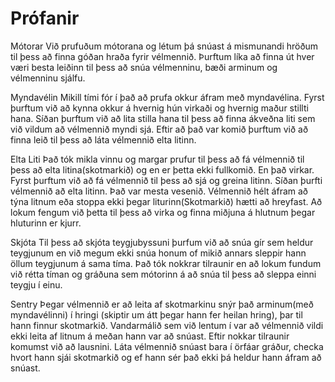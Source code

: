 # Prófanir
Mótorar
Við prufuðum mótorana og létum þá snúast á mismunandi hröðum til þess að finna góðan hraða fyrir vélmennið. Þurftum líka að finna út hver væri besta leiðinn til þess að snúa vélmenninu, bæði arminum og vélmenninu sjálfu.

Myndavélin
Mikill tími fór í það að prufa okkur áfram með myndavélina. Fyrst þurftum við að kynna okkur á hvernig hún virkaði og hvernig maður stillti hana. Síðan þurftum við að lita stilla hana til þess að finna ákveðna liti sem við vildum að vélmennið myndi sjá. Eftir að það var komið þurftum við að finna leið til þess að láta vélmennið elta litinn.

Elta Liti
Það tók mikla vinnu og margar prufur til þess að fá vélmennið til þess að elta litina(skotmarkið) og en er þetta ekki fullkomið. En það virkar. Fyrst þurftum við að fá vélmennið til þess að sjá og greina litinn. Síðan þurfti vélmennið að elta litinn. Það var mesta vesenið. Vélmennið hélt áfram að týna litnum eða stoppa ekki þegar liturinn(Skotmarkið) hætti að hreyfast. Að lokum fengum við þetta til þess að virka og finna miðjuna á hlutnum þegar hluturinn er kjurr.

Skjóta
Til þess að skjóta teygjubyssuni þurfum við að snúa gír sem heldur teygjunum en við megum ekki snúa honum of mikið annars sleppir hann öllum teygjunum á sama tíma. Það tók nokkrar tilraunir en að lokum fundum við rétta tíman og gráðuna sem mótorinn á að snúa til þess að sleppa einni teygju í einu.

Sentry
Þegar vélmennið er að leita af skotmarkinu snýr það arminum(með myndavélinni) í hringi (skiptir um átt þegar hann fer heilan hring), þar til hann finnur skotmarkið. Vandarmálið sem við lentum í var að vélmennið vildi ekki leita af litnum á meðan hann var að snúast. Eftir nokkar tilraunir komumst við að lausnini. Láta vélmennið snúast bara í örfáar gráður, checka hvort hann sjái skotmarkið og ef hann sér það ekki þá heldur hann áfram að snúast.
